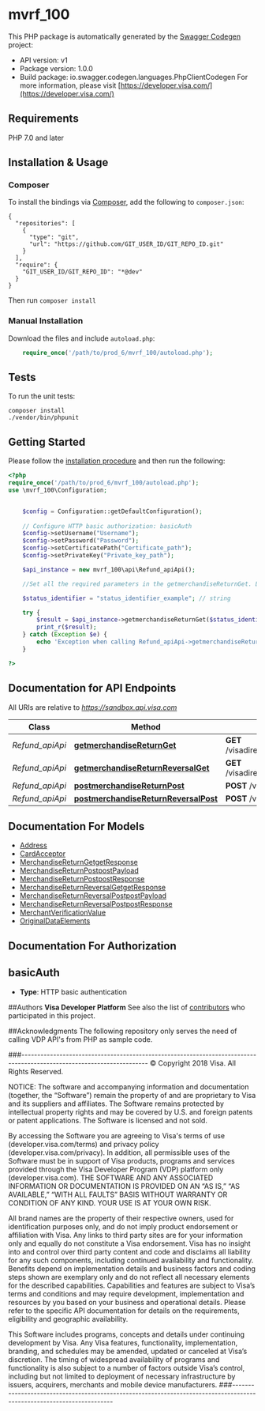 # mvrf_100

This PHP package is automatically generated by the [Swagger Codegen](https://github.com/swagger-api/swagger-codegen) project:

- API version: v1
- Package version: 1.0.0
- Build package: io.swagger.codegen.languages.PhpClientCodegen
For more information, please visit [https://developer.visa.com/](https://developer.visa.com/)

## Requirements

PHP 7.0 and later

## Installation & Usage
### Composer

To install the bindings via [Composer](http://getcomposer.org/), add the following to `composer.json`:

```
{
  "repositories": [
    {
      "type": "git",
      "url": "https://github.com/GIT_USER_ID/GIT_REPO_ID.git"
    }
  ],
  "require": {
    "GIT_USER_ID/GIT_REPO_ID": "*@dev"
  }
}
```

Then run `composer install`

### Manual Installation

Download the files and include `autoload.php`:

```php
    require_once('/path/to/prod_6/mvrf_100/autoload.php');
```

## Tests

To run the unit tests:

```
composer install
./vendor/bin/phpunit
```

## Getting Started

Please follow the [installation procedure](#installation--usage) and then run the following:

```php
<?php
require_once('/path/to/prod_6/mvrf_100/autoload.php');
use \mvrf_100\Configuration;


    $config = Configuration::getDefaultConfiguration();
    
    // Configure HTTP basic authorization: basicAuth
    $config->setUsername("Username");
    $config->setPassword("Password");
    $config->setCertificatePath("Certificate_path");
    $config->setPrivateKey("Private_key_path");

    $api_instance = new mvrf_100\api\Refund_apiApi();

    //Set all the required parameters in the getmerchandiseReturnGet. Look at the documentation for further clarification.

    $status_identifier = "status_identifier_example"; // string

    try {
        $result = $api_instance->getmerchandiseReturnGet($status_identifier);
        print_r($result);
    } catch (Exception $e) {
        echo 'Exception when calling Refund_apiApi->getmerchandiseReturnGet: ', $e->getMessage(), PHP_EOL;
    }

?>
```

## Documentation for API Endpoints

All URIs are relative to *https://sandbox.api.visa.com*

Class | Method | HTTP request | Description
------------ | ------------- | ------------- | -------------
*Refund_apiApi* | [**getmerchandiseReturnGet**](docs/Api/Refund_apiApi.md#getmerchandisereturnget) | **GET** /visadirect/mvisa/v1/mr/{statusIdentifier} | 
*Refund_apiApi* | [**getmerchandiseReturnReversalGet**](docs/Api/Refund_apiApi.md#getmerchandisereturnreversalget) | **GET** /visadirect/mvisa/v1/mrr/{statusIdentifier} | 
*Refund_apiApi* | [**postmerchandiseReturnPost**](docs/Api/Refund_apiApi.md#postmerchandisereturnpost) | **POST** /visadirect/mvisa/v1/mr | 
*Refund_apiApi* | [**postmerchandiseReturnReversalPost**](docs/Api/Refund_apiApi.md#postmerchandisereturnreversalpost) | **POST** /visadirect/mvisa/v1/mrr | 


## Documentation For Models

 - [Address](docs/Model/Address.md)
 - [CardAcceptor](docs/Model/CardAcceptor.md)
 - [MerchandiseReturnGetgetResponse](docs/Model/MerchandiseReturnGetgetResponse.md)
 - [MerchandiseReturnPostpostPayload](docs/Model/MerchandiseReturnPostpostPayload.md)
 - [MerchandiseReturnPostpostResponse](docs/Model/MerchandiseReturnPostpostResponse.md)
 - [MerchandiseReturnReversalGetgetResponse](docs/Model/MerchandiseReturnReversalGetgetResponse.md)
 - [MerchandiseReturnReversalPostpostPayload](docs/Model/MerchandiseReturnReversalPostpostPayload.md)
 - [MerchandiseReturnReversalPostpostResponse](docs/Model/MerchandiseReturnReversalPostpostResponse.md)
 - [MerchantVerificationValue](docs/Model/MerchantVerificationValue.md)
 - [OriginalDataElements](docs/Model/OriginalDataElements.md)


## Documentation For Authorization


## basicAuth

- **Type**: HTTP basic authentication


##Authors
 **Visa Developer Platform**
 See also the list of [contributors](https://github.com/visa/java-sample-code/graphs/contributors) who participated in this project.

##Acknowledgments
 The following repository only serves the need of calling VDP API's from PHP as sample code.

###----------------------------------------------------------------------------------------------------------------------
© Copyright 2018 Visa. All Rights Reserved.

NOTICE: The software and accompanying information and documentation (together, the “Software”) remain the property of
and are proprietary to Visa and its suppliers and affiliates. The Software remains protected by intellectual property
rights and may be covered by U.S. and foreign patents or patent applications. The Software is licensed and not sold.

By accessing the Software you are agreeing to Visa's terms of use (developer.visa.com/terms) and privacy policy (developer.visa.com/privacy).
In addition, all permissible uses of the Software must be in support of Visa products, programs and services provided
through the Visa Developer Program (VDP) platform only (developer.visa.com). THE SOFTWARE AND ANY ASSOCIATED
INFORMATION OR DOCUMENTATION IS PROVIDED ON AN “AS IS,” “AS AVAILABLE,” “WITH ALL FAULTS” BASIS WITHOUT WARRANTY OR
CONDITION OF ANY KIND. YOUR USE IS AT YOUR OWN RISK.

All brand names are the property of their respective owners, used for identification purposes only, and do not imply
product endorsement or affiliation with Visa. Any links to third party sites are for your information only and equally
do not constitute a Visa endorsement. Visa has no insight into and control over third party content and code and disclaims
all liability for any such components, including continued availability and functionality. Benefits depend on implementation
details and business factors and coding steps shown are exemplary only and do not reflect all necessary elements for the
described capabilities. Capabilities and features are subject to Visa’s terms and conditions and may require development,
implementation and resources by you based on your business and operational details. Please refer to the specific
API documentation for details on the requirements, eligibility and geographic availability.

This Software includes programs, concepts and details under continuing development by Visa. Any Visa features,
functionality, implementation, branding, and schedules may be amended, updated or canceled at Visa’s discretion.
The timing of widespread availability of programs and functionality is also subject to a number of factors outside Visa’s control,
including but not limited to deployment of necessary infrastructure by issuers, acquirers, merchants and mobile device manufacturers.
###----------------------------------------------------------------------------------------------------------------------